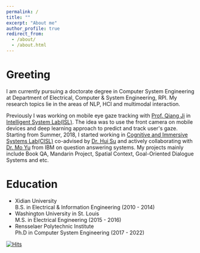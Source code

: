 ```yaml
---
permalink: /
title: ""
excerpt: "About me"
author_profile: true
redirect_from: 
  - /about/
  - /about.html
---
```


Greeting
======

I am currently pursuing a doctorate degree in Computer System Engineering at Department of Electrical, Computer & System Engineering, RPI. My research topics lie in the areas of NLP, HCI and multimodal interaction.

Previously I was working on mobile eye gaze tracking with [Prof. Qiang Ji](https://www.ecse.rpi.edu/~qji/) in [Intelligent System Lab(ISL)](https://www.ecse.rpi.edu/~cvrl/). The idea was to use the front camera on mobile devices and deep learning approach to predict and track user's gaze. Starting from Summer, 2018, I started working in [Cognitive and Immersive Systems Lab(CISL)](https://cisl.rpi.edu/) co-advised by [Dr. Hui Su](https://www.linkedin.com/in/huisu/) and actively collaborating with [Dr. Mo Yu](https://sites.google.com/site/moyunlp/) from IBM on question answering systems. My projects mainly include Book QA, Mandarin Project, Spatial Context, Goal-Oriented Dialogue Systems and etc.




Education
======
* Xidian University   
  B.S. in Electrical & Information Engineering (2010 - 2014)
* Washington University in St. Louis    
  M.S. in Electrical Engineering (2015 - 2016)
* Rensselaer Polytechnic Institute  
  Ph.D in Computer System Engineering (2017 - 2022)




[![Hits](https://hits.seeyoufarm.com/api/count/incr/badge.svg?url=https%3A%2F%2Fmoutaigua8183.github.io&count_bg=%2379C83D&title_bg=%23555555&icon=waze.svg&icon_color=%23E7E7E7&title=Visitors&edge_flat=false)](https://hits.seeyoufarm.com)




